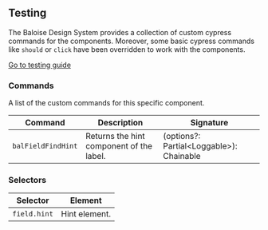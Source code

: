 ## Testing

The Baloise Design System provides a collection of custom cypress commands for the components. Moreover, some basic cypress commands like `should` or `click` have been overridden to work with the components.

<a class="sb-unstyled button is-primary" href="../?path=/docs/development-testing--documentation">Go to testing guide</a>

<!-- START: human documentation -->



<!-- END: human documentation -->

### Commands

A list of the custom commands for this specific component.

| Command            | Description                              | Signature                                 |
| ------------------ | ---------------------------------------- | ----------------------------------------- |
| `balFieldFindHint` | Returns the hint component of the label. | (options?: Partial\<Loggable>): Chainable |


### Selectors

| Selector     | Element       |
| ------------ | ------------- |
| `field.hint` | Hint element. |

